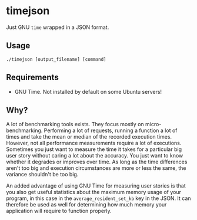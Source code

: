 # timejson

Just GNU `time` wrapped in a JSON format.

## Usage

`./timejson [output_filename] [command]`

## Requirements

- GNU Time. Not installed by default on some Ubuntu servers!

## Why?

A lot of benchmarking tools exists. They focus mostly on micro-benchmarking. Performing a lot of requests,
running a function a lot of times and take the mean or median of the recorded execution times. However, not all performance
measurements require a lot of executions. Sometimes you just want to measure the time it takes for a particular big user story
without caring a lot about the accuracy. You just want to know whether it degrades or improves over time. As long as the time differences aren't too big and execution circumstances are more or less the same, the variance shouldn't be too big.

An added advantage of using GNU Time for measuring user stories is that you also get useful statistics about the maximum memory usage
of your program, in this case in the `average_resident_set_kb` key in the JSON. It can therefore be used as well for determining how much memory your application will require to function properly.
